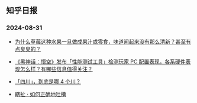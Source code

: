 ## 知乎日报 
### 2024-08-31

+ [为什么草莓这种水果一旦做成果汁或零食，味道闻起来没有那么清新？甚至有点臭臭的？](https://daily.zhihu.com/story/9775036)

+ [《黑神话：悟空》发布「性能测试工具」检测玩家 PC 配置表现，各系硬件表现怎么样？有哪些信息值得关注？](https://daily.zhihu.com/story/9775043)

+ [「四川」，到底是哪 4 个川？](https://daily.zhihu.com/story/9775046)

+ [瞎扯 · 如何正确地吐槽](https://daily.zhihu.com/story/9775053)

